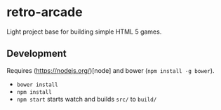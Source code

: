 # retro-arcade

Light project base for building simple HTML 5 games.


## Development

Requires (https://nodejs.org/)[node] and bower (`npm install -g bower`).

- `bower install`
- `npm install`
- `npm start` starts watch and builds `src/` to `build/`

